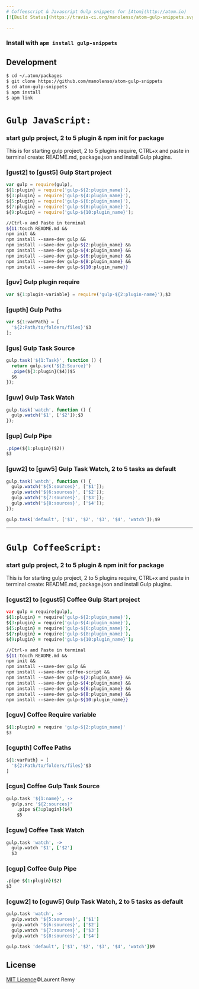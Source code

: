 ```yaml
---
# Coffeescript & Javascript Gulp snippets for [Atom](http://atom.io)
[![Build Status](https://travis-ci.org/manolenso/atom-gulp-snippets.svg?branch=master)](https://travis-ci.org/manolenso/atom-gulp-snippets)

---
```


### Install with `apm install gulp-snippets`

## Development
```sh
$ cd ~/.atom/packages
$ git clone https://github.com/manolenso/atom-gulp-snippets
$ cd atom-gulp-snippets
$ apm install
$ apm link
```

# `Gulp JavaScript:`

### start gulp project, 2 to 5 plugin & npm init for package
This is for starting gulp project, 2 to 5 plugins require,
CTRL+x and paste in terminal create: README.md, package.json
and install Gulp plugins.

### [gust2] to [gust5] Gulp Start project


```javascript
var gulp = require(gulp),
${1:plugin} = require('gulp-${2:plugin_name}'),
${3:plugin} = require('gulp-${4:plugin_name}'),
${5:plugin} = require('gulp-${6:plugin_name}'),
${7:plugin} = require('gulp-${8:plugin_name}'),
${9:plugin} = require('gulp-${10:plugin_name}');
```
```bash
//Ctrl-x and Paste in terminal
${11:touch README.md &&
npm init &&
npm install --save-dev gulp &&
npm install --save-dev gulp-${2:plugin_name} &&
npm install --save-dev gulp-${4:plugin_name} &&
npm install --save-dev gulp-${6:plugin_name} &&
npm install --save-dev gulp-${8:plugin_name} &&
npm install --save-dev gulp-${10:plugin_name}}
```


### [guv] Gulp plugin require

```javascript
var ${1:plugin-variable} = require('gulp-${2:plugin-name}');$3
```
### [gupth] Gulp Paths

```javascript
var ${1:varPath} = [
  '${2:Path/to/folders/files}'$3
];
```
### [gus] Gulp Task Source

```javascript
gulp.task('${1:Task}', function () {
  return gulp.src('${2:Source}')
  .pipe(${3:plugin}($4))$5
  $6
});
```
### [guw] Gulp Task Watch

```javascript
gulp.task('watch', function () {
  gulp.watch('$1', ['$2']);$3
});
```

### [gup] Gulp Pipe

```javascript
.pipe(${1:plugin}($2))
$3
```
### [guw2] to [guw5] Gulp Task Watch, 2 to 5 tasks as default

```javascript
gulp.task('watch', function () {
  gulp.watch('${5:sources}', ['$1']);
  gulp.watch('${6:sources}', ['$2']);
  gulp.watch('${7:sources}', ['$3']);
  gulp.watch('${8:sources}', ['$4']);
});

gulp.task('default', ['$1', '$2', '$3', '$4', 'watch']);$9
```


----
# `Gulp CoffeeScript:`

### start gulp project, 2 to 5 plugin & npm init for package
This is for starting gulp project, 2 to 5 plugins require,
CTRL+x and paste in terminal create: README.md, package.json
and install Gulp plugins.


### [cgust2] to [cgust5] Coffee Gulp Start project

```coffeescript
var gulp = require(gulp),
${1:plugin} = require('gulp-${2:plugin_name}'),
${3:plugin} = require('gulp-${4:plugin_name}'),
${5:plugin} = require('gulp-${6:plugin_name}'),
${7:plugin} = require('gulp-${8:plugin_name}'),
${9:plugin} = require('gulp-${10:plugin_name}');
```
```bash
//Ctrl-x and Paste in terminal
${11:touch README.md &&
npm init &&
npm install --save-dev gulp &&
npm install --save-dev coffee-script &&
npm install --save-dev gulp-${2:plugin_name} &&
npm install --save-dev gulp-${4:plugin_name} &&
npm install --save-dev gulp-${6:plugin_name} &&
npm install --save-dev gulp-${8:plugin_name} &&
npm install --save-dev gulp-${10:plugin_name}}
```

### [cguv] Coffee Require variable

```coffeescript
${1:plugin} = require 'gulp-${2:plugin_name}'
$3
```
### [cgupth] Coffee Paths

```javascript
${1:varPath} = [
  '${2:Path/to/folders/files}'$3
]
```
### [cgus] Coffee Gulp Task Source

```coffeescript
gulp.task '${1:name}', ->
  gulp.src '${2:sources}'
    .pipe ${3:plugin}($4)
    $5
```

### [cguw] Coffee Task Watch

```coffeescript
gulp.task 'watch', ->
  gulp.watch '$1', ['$2']
  $3
```

### [cgup] Coffee Gulp Pipe

```coffeescript
.pipe ${1:plugin}($2)
$3
```

### [cguw2] to [cguw5] Gulp Task Watch, 2 to 5 tasks as default

```coffeescript
gulp.task 'watch', ->
  gulp.watch '${5:sources}', ['$1']
  gulp.watch '${6:sources}', ['$2']
  gulp.watch '${7:sources}', ['$3']
  gulp.watch '${8:sources}', ['$4']

gulp.task 'default', ['$1', '$2', '$3', '$4', 'watch']$9
```

## License
[MIT Licence](LICENCE.md)©Laurent Remy
